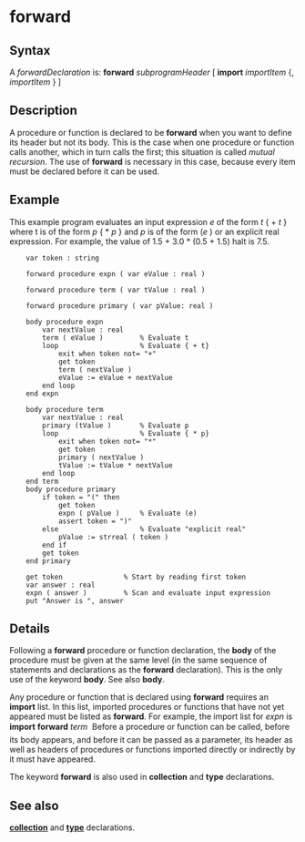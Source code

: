
# forward

## Syntax
A _forwardDeclaration_ is:   **forward** _subprogramHeader_     [ **import** _importItem_ {, _importItem_ } ]

## Description
A procedure or function is declared to be **forward** when you want to define its header but not its body. This is the case when one procedure or function calls another, which in turn calls the first; this situation is called _mutual recursion_. The use of **forward** is necessary in this case, because every item must be declared before it can be used.


## Example
This example program evaluates an input expression _e_ of the form _t_ { + _t_ } where t is of the form _p_ { * _p_ } and _p_ is of the form (_e_ ) or an explicit real expression. For example, the value of 1.5 + 3.0 * (0.5 + 1.5) halt is 7.5.

        var token : string
        
        forward procedure expn ( var eValue : real )
        
        forward procedure term ( var tValue : real )
        
        forward procedure primary ( var pValue: real )
        
        body procedure expn
            var nextValue : real
            term ( eValue )         % Evaluate t
            loop                    % Evaluate { + t}
                exit when token not= "+"
                get token
                term ( nextValue )
                eValue := eValue + nextValue
            end loop
        end expn
        
        body procedure term
            var nextValue : real
            primary (tValue )       % Evaluate p
            loop                    % Evaluate { * p}
                exit when token not= "*"
                get token
                primary ( nextValue )
                tValue := tValue * nextValue
            end loop
        end term
        body procedure primary
            if token = "(" then
                get token
                expn ( pValue )     % Evaluate (e)
                assert token = ")"
            else                    % Evaluate "explicit real"
                pValue := strreal ( token )
            end if
            get token
        end primary
        
        get token               % Start by reading first token
        var answer : real
        expn ( answer )         % Scan and evaluate input expression
        put "Answer is ", answer
## Details
Following a **forward** procedure or function declaration, the **body** of the procedure must be given at the same level (in the same sequence of statements and declarations as the **forward** declaration). This is the only use of the keyword **body**. See also **body**.

Any procedure or function that is declared using **forward** requires an **import** list. In this list, imported procedures or functions that have not yet appeared must be listed as **forward**. For example, the import list for _expn_ is **import** **forward** _term_ &#133; Before a procedure or function can be called, before its body appears, and before it can be passed as a parameter, its header as well as headers of procedures or functions imported directly or indirectly by it must have appeared.

The keyword **forward** is also used in **collection** and **type** declarations. 


## See also
**[collection](collection.html)** and **[type](type.html)** declarations.

